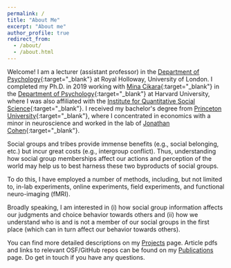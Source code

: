 ```yaml
---
permalink: /
title: "About Me"
excerpt: "About me"
author_profile: true
redirect_from: 
  - /about/
  - /about.html
---
```


Welcome! I am a lecturer (assistant professor) in the [Department of Psychology](https://www.royalholloway.ac.uk/research-and-teaching/departments-and-schools/psychology/){:target="_blank"} at Royal Holloway, University of London. I completed my Ph.D. in 2019 working with [Mina Cikara](http://www.intergroupneurosciencelaboratory.com/){:target="_blank"} in the [Department of Psychology](https://psychology.fas.harvard.edu/){:target="_blank"} at Harvard University, where I was also affiliated with the [Institute for Quantitative Social Science](https://www.iq.harvard.edu/){:target="_blank"}. I received my bachelor's degree from [Princeton University](https://www.princeton.edu){:target="_blank"}, where I concentrated in economics with a minor in neuroscience and worked in the lab of [Jonathan Cohen](https://ncclab.princeton.edu/){:target="_blank"}.

Social groups and tribes provide immense benefits (e.g., social belonging, etc.) but incur great costs (e.g., intergroup conflict). Thus, understanding how social group memberships affect our actions and perception of the world may help us to best harness these two byproducts of social groups. 

To do this, I have employed a number of methods, including, but not limited to, in-lab experiments, online experiments, field experiments, and functional neuro-imaging (fMRI). 

Broadly speaking, I am interested in (i) how social group information affects our judgments and choice behavior towards others and (ii) how we understand who is and is not a member of our social groups in the first place (which can in turn affect our behavior towards others). 

You can find more detailed descriptions on my [Projects](/projects) page. Article pdfs and links to relevant OSF/GitHub repos can be found on my [Publications](/publications) page. Do get in touch if you have any questions.